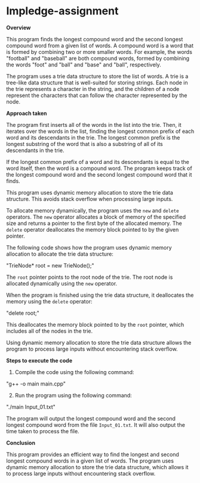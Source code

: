# Impledge-assignment
**Overview**

This program finds the longest compound word and the second longest compound word from a given list of words. A compound word is a word that is formed by combining two or more smaller words. For example, the words "football" and "baseball" are both compound words, formed by combining the words "foot" and "ball" and "base" and "ball", respectively.

The program uses a trie data structure to store the list of words. A trie is a tree-like data structure that is well-suited for storing strings. Each node in the trie represents a character in the string, and the children of a node represent the characters that can follow the character represented by the node.

**Approach taken**

The program first inserts all of the words in the list into the trie. Then, it iterates over the words in the list, finding the longest common prefix of each word and its descendants in the trie. The longest common prefix is the longest substring of the word that is also a substring of all of its descendants in the trie.

If the longest common prefix of a word and its descendants is equal to the word itself, then the word is a compound word. The program keeps track of the longest compound word and the second longest compound word that it finds.

This program uses dynamic memory allocation to store the trie data structure. This avoids stack overflow when processing large inputs.

To allocate memory dynamically, the program uses the `new` and `delete` operators. The `new` operator allocates a block of memory of the specified size and returns a pointer to the first byte of the allocated memory. The `delete` operator deallocates the memory block pointed to by the given pointer.

The following code shows how the program uses dynamic memory allocation to allocate the trie data structure:

"TrieNode* root = new TrieNode();"

The `root` pointer points to the root node of the trie. The root node is allocated dynamically using the `new` operator.

When the program is finished using the trie data structure, it deallocates the memory using the `delete` operator:

"delete root;"

This deallocates the memory block pointed to by the `root` pointer, which includes all of the nodes in the trie.

Using dynamic memory allocation to store the trie data structure allows the program to process large inputs without encountering stack overflow.

**Steps to execute the code**

1. Compile the code using the following command:

"g++ -o main main.cpp"

2. Run the program using the following command:

"./main Input_01.txt"

The program will output the longest compound word and the second longest compound word from the file `Input_01.txt`. It will also output the time taken to process the file.

**Conclusion**

This program provides an efficient way to find the longest and second longest compound words in a given list of words. The program uses dynamic memory allocation to store the trie data structure, which allows it to process large inputs without encountering stack overflow.
